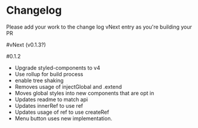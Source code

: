 # Changelog

Please add your work to the change log vNext entry as you're building your PR

#vNext (v0.1.3?)

#0.1.2
* Upgrade styled-components to v4
* Use rollup for build process
* enable tree shaking
* Removes usage of injectGlobal and .extend
* Moves global styles into new components that are opt in
* Updates readme to match api
* Updates innerRef to use ref
* Updates usage of ref to use createRef
* Menu button uses new implementation.
